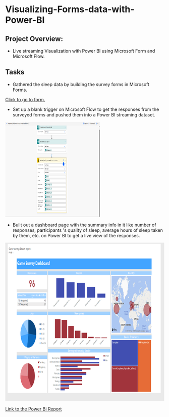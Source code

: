 # Visualizing-Forms-data-with-Power-BI

## Project Overview:
- Live streaming Visualization with Power BI using Microsoft Form and Microsoft Flow.

## Tasks

* Gathered the sleep data by building the survey forms in Microsoft Forms.

[Click to go to form.](https://forms.office.com/Pages/ResponsePage.aspx?id=ZXg2P40lY0uwdKtsifXvxRk_YJAC6clAtS2DYMylNhRURUhZWExFNjA1NlBDT0Q2N0hTTkw4TlROTy4u)

* Set up a blank trigger on Microsoft Flow to get the responses from the surveyed forms and pushed them  into a Power BI streaming dataset.

<img src='flow.png' width='300' height='300'>

* Built out a dashboard page with the summary info in it like number of responses, participants 's  quality of sleep, average hours of sleep taken by them, etc. on Power BI to get a live view of the responses.

<img src='project5.png' width='900' height='500'>

[Link to the Power Bi Report](https://app.powerbi.com/groups/me/dashboards/3e21e367-e9cb-480e-8b58-6e69e129976c)


